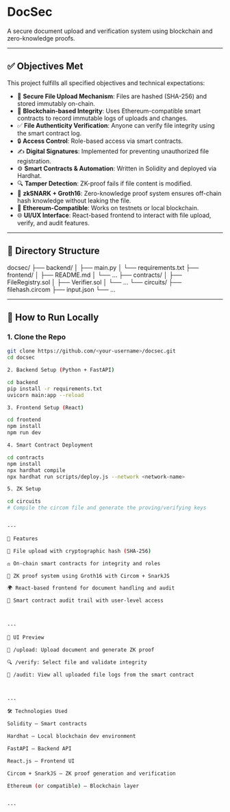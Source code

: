 # DocSec

A secure document upload and verification system using blockchain and zero-knowledge proofs.

---

## ✅ Objectives Met

This project fulfills all specified objectives and technical expectations:

- 🔐 **Secure File Upload Mechanism**: Files are hashed (SHA-256) and stored immutably on-chain.
- 📜 **Blockchain-based Integrity**: Uses Ethereum-compatible smart contracts to record immutable logs of uploads and changes.
- ✅ **File Authenticity Verification**: Anyone can verify file integrity using the smart contract log.
- 🔒 **Access Control**: Role-based access via smart contracts.
- ✍️ **Digital Signatures**: Implemented for preventing unauthorized file registration.
- ⚙️ **Smart Contracts & Automation**: Written in Solidity and deployed via Hardhat.
- 🔍 **Tamper Detection**: ZK-proof fails if file content is modified.
- 🔄 **zkSNARK + Groth16**: Zero-knowledge proof system ensures off-chain hash knowledge without leaking the file.
- 🧪 **Ethereum-Compatible**: Works on testnets or local blockchain.
- 🌐 **UI/UX Interface**: React-based frontend to interact with file upload, verify, and audit features.

---

## 📁 Directory Structure

docsec/ ├── backend/ │   ├── main.py │   └── requirements.txt ├── frontend/ │   ├── README.md │   └── ... ├── contracts/ │   ├── FileRegistry.sol │   ├── Verifier.sol │   └── ... └── circuits/ ├── filehash.circom ├── input.json └── ...

---

## 🧪 How to Run Locally

### 1. Clone the Repo

```bash
git clone https://github.com/<your-username>/docsec.git
cd docsec

2. Backend Setup (Python + FastAPI)

cd backend
pip install -r requirements.txt
uvicorn main:app --reload

3. Frontend Setup (React)

cd frontend
npm install
npm run dev

4. Smart Contract Deployment

cd contracts
npm install
npx hardhat compile
npx hardhat run scripts/deploy.js --network <network-name>

5. ZK Setup

cd circuits
# Compile the circom file and generate the proving/verifying keys


---

🎯 Features

🔐 File upload with cryptographic hash (SHA-256)

⚖️ On-chain smart contracts for integrity and roles

🧾 ZK proof system using Groth16 with Circom + SnarkJS

🌍 React-based frontend for document handling and audit

🧠 Smart contract audit trail with user-level access



---

📸 UI Preview

📁 /upload: Upload document and generate ZK proof

🔍 /verify: Select file and validate integrity

📜 /audit: View all uploaded file logs from the smart contract



---

🛠️ Technologies Used

Solidity – Smart contracts

Hardhat – Local blockchain dev environment

FastAPI – Backend API

React.js – Frontend UI

Circom + SnarkJS – ZK proof generation and verification

Ethereum (or compatible) – Blockchain layer


---

